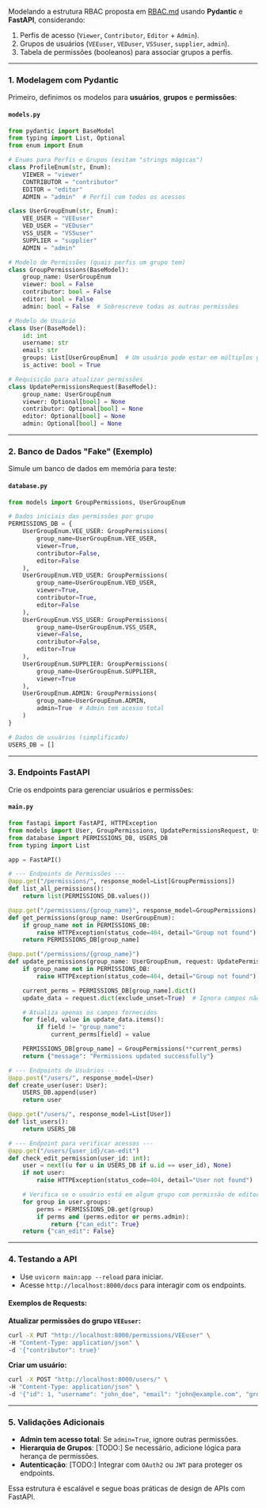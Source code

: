 Modelando a estrutura RBAC proposta em [RBAC.md](RBAC.md) usando **Pydantic** e **FastAPI**, considerando:

1. Perfis de acesso (`Viewer`, `Contributor`, `Editor` + `Admin`).
2. Grupos de usuários (`VEEuser`, `VEDuser`, `VSSuser`, `supplier`, `admin`).
3. Tabela de permissões (booleanos) para associar grupos a perfis.

---

### 1. Modelagem com Pydantic

Primeiro, definimos os modelos para **usuários**, **grupos** e **permissões**:

#### `models.py`

```python
from pydantic import BaseModel
from typing import List, Optional
from enum import Enum

# Enums para Perfis e Grupos (evitam "strings mágicas")
class ProfileEnum(str, Enum):
    VIEWER = "viewer"
    CONTRIBUTOR = "contributor"
    EDITOR = "editor"
    ADMIN = "admin"  # Perfil com todos os acessos

class UserGroupEnum(str, Enum):
    VEE_USER = "VEEuser"
    VED_USER = "VEDuser"
    VSS_USER = "VSSuser"
    SUPPLIER = "supplier"
    ADMIN = "admin"

# Modelo de Permissões (quais perfis um grupo tem)
class GroupPermissions(BaseModel):
    group_name: UserGroupEnum
    viewer: bool = False
    contributor: bool = False
    editor: bool = False
    admin: bool = False  # Sobrescreve todas as outras permissões

# Modelo de Usuário
class User(BaseModel):
    id: int
    username: str
    email: str
    groups: List[UserGroupEnum]  # Um usuário pode estar em múltiplos grupos
    is_active: bool = True

# Requisição para atualizar permissões
class UpdatePermissionsRequest(BaseModel):
    group_name: UserGroupEnum
    viewer: Optional[bool] = None
    contributor: Optional[bool] = None
    editor: Optional[bool] = None
    admin: Optional[bool] = None
```

---

### 2. Banco de Dados "Fake" (Exemplo)

Simule um banco de dados em memória para teste:

#### `database.py`

```python
from models import GroupPermissions, UserGroupEnum

# Dados iniciais das permissões por grupo
PERMISSIONS_DB = {
    UserGroupEnum.VEE_USER: GroupPermissions(
        group_name=UserGroupEnum.VEE_USER,
        viewer=True,
        contributor=False,
        editor=False
    ),
    UserGroupEnum.VED_USER: GroupPermissions(
        group_name=UserGroupEnum.VED_USER,
        viewer=True,
        contributor=True,
        editor=False
    ),
    UserGroupEnum.VSS_USER: GroupPermissions(
        group_name=UserGroupEnum.VSS_USER,
        viewer=False,
        contributor=False,
        editor=True
    ),
    UserGroupEnum.SUPPLIER: GroupPermissions(
        group_name=UserGroupEnum.SUPPLIER,
        viewer=True
    ),
    UserGroupEnum.ADMIN: GroupPermissions(
        group_name=UserGroupEnum.ADMIN,
        admin=True  # Admin tem acesso total
    )
}

# Dados de usuários (simplificado)
USERS_DB = []
```

---

### 3. Endpoints FastAPI

Crie os endpoints para gerenciar usuários e permissões:

#### `main.py`

```python
from fastapi import FastAPI, HTTPException
from models import User, GroupPermissions, UpdatePermissionsRequest, UserGroupEnum, ProfileEnum
from database import PERMISSIONS_DB, USERS_DB
from typing import List

app = FastAPI()

# --- Endpoints de Permissões ---
@app.get("/permissions/", response_model=List[GroupPermissions])
def list_all_permissions():
    return list(PERMISSIONS_DB.values())

@app.get("/permissions/{group_name}", response_model=GroupPermissions)
def get_permissions(group_name: UserGroupEnum):
    if group_name not in PERMISSIONS_DB:
        raise HTTPException(status_code=404, detail="Group not found")
    return PERMISSIONS_DB[group_name]

@app.put("/permissions/{group_name}")
def update_permissions(group_name: UserGroupEnum, request: UpdatePermissionsRequest):
    if group_name not in PERMISSIONS_DB:
        raise HTTPException(status_code=404, detail="Group not found")

    current_perms = PERMISSIONS_DB[group_name].dict()
    update_data = request.dict(exclude_unset=True)  # Ignora campos não enviados

    # Atualiza apenas os campos fornecidos
    for field, value in update_data.items():
        if field != "group_name":
            current_perms[field] = value

    PERMISSIONS_DB[group_name] = GroupPermissions(**current_perms)
    return {"message": "Permissions updated successfully"}

# --- Endpoints de Usuários ---
@app.post("/users/", response_model=User)
def create_user(user: User):
    USERS_DB.append(user)
    return user

@app.get("/users/", response_model=List[User])
def list_users():
    return USERS_DB

# --- Endpoint para verificar acessos ---
@app.get("/users/{user_id}/can-edit")
def check_edit_permission(user_id: int):
    user = next((u for u in USERS_DB if u.id == user_id), None)
    if not user:
        raise HTTPException(status_code=404, detail="User not found")

    # Verifica se o usuário está em algum grupo com permissão de editor ou admin
    for group in user.groups:
        perms = PERMISSIONS_DB.get(group)
        if perms and (perms.editor or perms.admin):
            return {"can_edit": True}
    return {"can_edit": False}
```

---

### 4. Testando a API

- Use `uvicorn main:app --reload` para iniciar.
- Acesse `http://localhost:8000/docs` para interagir com os endpoints.

#### Exemplos de Requests:

**Atualizar permissões do grupo `VEEuser`:**

```bash
curl -X PUT "http://localhost:8000/permissions/VEEuser" \
-H "Content-Type: application/json" \
-d '{"contributor": true}'
```

**Criar um usuário:**

```bash
curl -X POST "http://localhost:8000/users/" \
-H "Content-Type: application/json" \
-d '{"id": 1, "username": "john_doe", "email": "john@example.com", "groups": ["VEEuser"]}'
```

---

### 5. Validações Adicionais

- **Admin tem acesso total**: Se `admin=True`, ignore outras permissões.
- **Hierarquia de Grupos**: [TODO:] Se necessário, adicione lógica para herança de permissões.
- **Autenticação**: [TODO:] Integrar com `OAuth2` ou `JWT` para proteger os endpoints.

Essa estrutura é escalável e segue boas práticas de design de APIs com FastAPI.
